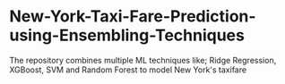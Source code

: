 # New-York-Taxi-Fare-Prediction-using-Ensembling-Techniques
The repository combines multiple ML techniques like; Ridge Regression, XGBoost, SVM and Random Forest to model New York's taxifare
